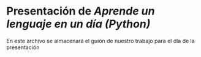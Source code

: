 # Presentación de _Aprende un lenguaje en un día **(Python)**_
En este archivo se almacenará el guión de nuestro trabajo para el día de la presentación
